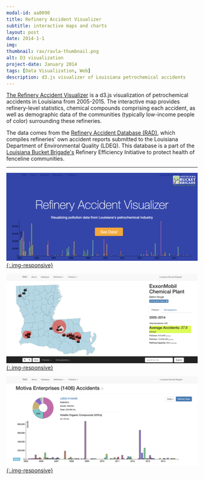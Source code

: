```yaml
---
modal-id: aa0090
title: Refinery Accident Visualizer
subtitle: interactive maps and charts
layout: post
date: 2014-1-1
img:
thumbnail: rav/ravla-thumbnail.png
alt: D3 visualization
project-date: January 2014
tags: [Data Visualization, Web]
description: d3.js visualizer of Louisiana petrochemical accidents
---
```



[The Refinery Accident Visualizer](http://rav.labucketbrigade.org/) is a d3.js visualization of petrochemical accidents in Louisiana from 2005-2015. The interactive map provides refinery-level statistics, chemical compounds comprising each accident, as well as demographic data of the communities (typically low-income people of color) surrounding these refineries.

The data comes from the [Refinery Accident Database (RAD)](http://www.louisianarefineryaccidentdatabase.org/), which compiles refineries' own accident reports submitted to the Louisiana Department of Environmental Quality (LDEQ). This database is a part of the [Louisiana Bucket Brigade's](http://labucketbrigade.org/) Refinery Efficiency Initiative to protect health of fenceline communities.

---

[![D3 pollution visualization](/img/portfolio/rav/home.png){:.img-responsive}](http://rav.labucketbrigade.org/)

[![D3 pollution visualization](/img/portfolio/rav/la.png){:.img-responsive}](http://rav.labucketbrigade.org/)

[![D3 pollution visualization](/img/portfolio/rav/refinery.png){:.img-responsive}](http://rav.labucketbrigade.org/)
